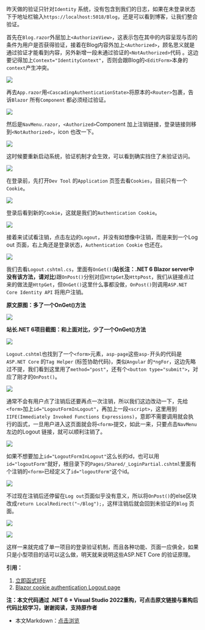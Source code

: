昨天做的验证只针对`Identity` 系统，没有包含到我们的日志，如果在未登录状态下于地址栏输入`https://localhost:5018/Blog`，还是可以看到博客，让我们整合验证。

首先在`Blog.razor`外层加上`<AuthorizeView>`，这表示包在其中的内容呈现与否的条件为用户是否获得验证，接着在Blog内容外加上`<Authorized>`，顾名思义就是通过验证才能看到内容，另外新增一段未通过验证的`<NotAuthorized>`代码 。这边要记得加上`Context="IdentityContext"`，否则会跟Blog的`<EditForm>`本身的`context`产生冲突。

![](https://lequ.co/2021/12/3301.png)

再去`App.razor`用`<CascadingAuthenticationState>`将原本的`<Router>`包裹，告诉`Blazor` 所有`Component` 都必须经过验证。

![](https://lequ.co/2021/12/3302.png)

然后是`NavMenu.razor`，`<Authorized>`Component 加上注销链接，登录链接则移到`<NotAuthorized>`，icon 也改一下。

![](https://lequ.co/2021/12/3303.png)

这时候要重新启动系统，验证机制才会生效，可以看到确实挡住了未验证访问。

![](https://lequ.co/2021/12/3304.png)

在登录前，先打开`Dev Tool` 的`Application` 页签去看`Cookies`，目前只有一个`Cookie`。

![](https://lequ.co/2021/12/3305.png)

登录后看到新的`Cookie`，这就是我们的`Authentication Cookie`。

![](https://lequ.co/2021/12/3306.png)

接着来试试看注销，点击左边的`Logout`，并没有如想像中注销，而是来到一个Log out 页面，右上角还是登录状态，`Authentication Cookie` 也还在。

![](https://lequ.co/2021/12/3307.gif)

我们去看`Logout.cshtml.cs`，里面有`OnGet()`(**站长注：.NET 6 Blazor server中没有该方法，请对比**)跟`OnPost()`分别对应`HttpGet`及`HttpPost`，我们从链接点过来的做法是`HttpGet`，但`OnGet()`这里什么事都没做，`OnPost()`则调用`ASP.NET Core Identity API` 将用户注销。

**原文原图：多了一个OnGet()方法**

![](https://lequ.co/2021/12/3308.png)

**站长.NET 6项目截图：和上面对比，少了一个OnGet()方法**

![](https://lequ.co/2021/12/3309.png)

`Logout.cshtml`也找到了一个`<form>`元素，`asp-page`这些`asp-`开头的代码是`ASP.NET Core` 的`Tag Helper` (标签协助代码)，类似`Angular` 的`*ngFor`，这边先略过不提，我们看到这里用了`method="post"`，还有个`<button type="submit">`，对应了刚才的`OnPost()`。

![](https://lequ.co/2021/12/3310.png)

通常不会有用户点了注销后还要再点一次注销，所以我们这边改动一下，先给`<form>`加上`id="LogoutFormInLogout"`，再加上一段`<script>`，这里用到`IIFE(Immediately Invoked Functions Expressions)`，意即不需要调用就会执行的函式，一旦用户进入这页面就会将`<form>`提交，如此一来，只要点击`NavMenu`左边的Logout 链接，就可以顺利注销了。

![](https://lequ.co/2021/12/3311.png)

如果不想要加上`id="LogoutFormInLogout"`这么长的id，也可以用`id="logoutForm"`就好，根目录下的`Pages/Shared/_LoginPartial.cshtml`里面有个注销的`<form>`已经定义了`id="logoutForm"`这个id。

![](https://lequ.co/2021/12/3312.png)

不过现在注销后还停留在`Log out`页面似乎没有意义，所以将`OnPost()`的else区块改成`return LocalRedirect("~/Blog");`，这样注销后就会回到未验证的`Blog` 页面。

![](https://lequ.co/2021/12/3313.png)

![](https://lequ.co/2021/12/3314.gif)

这样一来就完成了单一项目的登录验证机制，而且各种功能、页面一应俱全，如果只是小型项目的话可以这么做，明天就来说明这些ASP.NET Core 的验证原理。

**引用：**

1. [立即函式IIFE](https://medium.com/vicky-notes/%E7%AB%8B%E5%8D%B3%E5%87%BD%E5%BC%8F-iife-27fe4007e446)
2. [Blazor cookie authentication Logout page](https://www.youtube.com/watch?v=pVaY7Th68U0&list=PL6n9fhu94yhVowClAs8-6nYnfsOTma14P&index=54)

**注：本文代码通过 .NET 6 + Visual Studio 2022重构，可点击原文链接与重构后代码比较学习，谢谢阅读，支持原作者**

- 本文Markdown：[点击浏览](https://github.com/dotnet9/Assets.Dotnet9/blob/main/2021/12/2021-12-22_03.md)